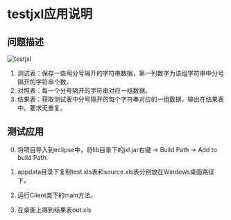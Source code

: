 # testjxl应用说明

## 问题描述

![testjxl](https://github.com/comeCU/Algorithm-design-and-analysis/blob/master/images/testjxl.png)

1. 测试表：保存一些用分号隔开的字符串数据，第一列数字为该组字符串中分号隔开的字符串个数。
2. 对照表：每一个分号隔开的字符串对应一组数据。
3. 结果表：获取测试表中分号隔开的每个字符串对应的一组数据，输出在结果表中。要求无重复。



## 测试应用

0. 将项目导入到eclipse中，将lib目录下的jxl.jar右键 -> Build Path -> Add to build Path.


1. appdata目录下复制test.xls表和source.xls表分别放在Windows桌面路径下。
2. 运行Client类下的main方法。
3. 在桌面上得到结果表out.xls